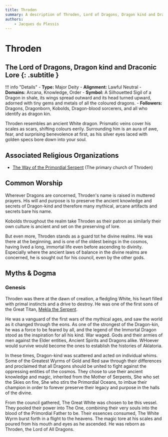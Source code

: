 ```yaml
---
title: Throden
summary: A description of Throden, Lord of Dragons, Dragon kind and Draconic Lore.
authors:
    - Jacques du Plessis
---
```

# Throden
## The Lord of Dragons, Dragon kind and Draconic Lore {: .subtitle }

!!! info "Details"
    - **Type:** Major Deity
    - **Alignment:** Lawful Neutral
    - **Domains:** Arcana, Knowledge, Order
    - **Symbol:** A Silhouetted Sigil of a Dragon in shale, its wings spread outward and its head turned upward, adorned with tiny gems and metals of all the coloured dragons.
    - **Followers:** Dragons, Dragonborn, Kobolds, Dragon-blood sorcerers, and all who identify as dragon kin.

Throden resembles an ancient White dragon. Prismatic veins cover his scales as scars, shifting colours eerily. Surrounding him is an aura of awe, fear, and surprising benevolence at first, as his silver eyes laced with golden specs bore down into your soul.

## Associated Religious Organizations
* [The Way of the Primordial Serpent](../../organizations/way_of_the_primordial_serpent) (The primary church of Throden)

## Common Worship
Wherever Dragons are concerned, Throden's name is raised in muttered prayers. His will and purpose is to preserve the ancient knowledge and secrets of Dragon-kind and therefore many mythical, arcane artifacts and secrets bare his name.

Kobolds throughout the realm take Throden as their patron as similarly their own culture is ancient and set on the preserving of lore.

But even more, Throden stands as a guard tot he divine realms. He was there at the beginning, and is one of the oldest beings in the cosmos, having lived a long, immortal life even before ascending to divinity. Especially where the ancient laws of balance in the divine realms are concerned, he is sought out for his council, even by the other gods.

## Myths & Dogma
### Genesis
Throden was there at the dawn of creation, a fledgling White, his heart filled with primal instincts and a drive to destroy.  He was one of the first sons of the Great Titan, [Mekla the Serpent](../../../history/artifacts/book_of_arath_aev#book-two-the-old-ones).

He was a vanguard of the first wars of the mythical ages, and saw the world as it changed through the eons. As one of the strongest of the Dragon-kin, he was a force to be feared by all, and the legend of the Immortal Dragon stood as the inspiration for all his kind. War waged. Gods and their armies of men against the Elder entities, Ancient Spirits and Dragons alike. WHoever would survive would become the ones to establish the histories of Aklatoria.

In these times, Dragon-kind was scattered and acted on individual whims. Some of the Greatest Wyrms of Gold and Red saw through their differences and proclaimed that all Dragons should be united to fight against the oppressing entities of the cosmos.  They chose to use their ancient knowledge and magic, inherited from the Mother of Serpents, She who set the Skies on fire, She who stirs the Primordial Oceans, to imbue their champion in order to forever preserve their legacy and purpose in the halls of the divine.

From the council gathered, The Great White was chosen to be this vessel.  They pooled their power into The One, combining their very souls into the blood of the Primordial Father to be. Their essences consumed, The White Wyrm burst forth in a flight to the heavens. The magic tore at his scales and poured from his mouth and eyes as he ascended.  He was reborn as Throden, the Lord of All Dragons.